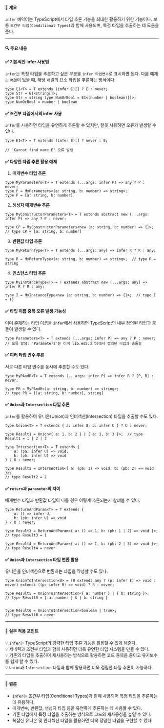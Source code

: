 #### **📌 개요**

`infer` 예약어는 TypeScript에서 타입 추론 기능을 최대한 활용하기 위한 기능이다. 보통 `조건부 타입(Conditional Types)`과 함께 사용되며, 특정 타입을 추출하는 데 도움을 준다.

---

#### **🔍 주요 내용**

#### ✅ 기본적인 infer 사용법

`infer`는 특정 타입을 추론하고 싶은 부분을 `infer 타입변수`로 표시하면 된다. 다음 예제는 `배열`이 있을 때, 해당 배열의 요소 타입을 추론하는 방식이다.
```
type E1<T> = T extends (infer E)[] ? E : never; 
type Str = E1<string[]>; 
type Str = string type NumOrBool = E1<(number | boolean)[]>; 
type NumOrBool = number | boolean
```



#### ✅ 조건부 타입에서의 infer 사용

`infer`를 사용하면 타입을 유연하게 추론할 수 있지만, 잘못 사용하면 오류가 발생할 수 있다.

```
type E1<T> = T extends (infer E)[] ? never : E;  

// 'Cannot find name E' 오류 발생
```


#### ✅ 다양한 타입 추론 활용 예제

1. **매개변수 타입 추론**
```
type MyParameters<T> = T extends (...args: infer P) => any ? P : never; 
type P = MyParameters<(a: string, b: number) => string>;  
type P = [a: string, b: number]
```
    
    
2. **생성자 매개변수 추론**
```
type MyConstructorParameters<T> = T extends abstract new (...args: infer P) => any ? P : never; 

type CP = MyConstructorParameters<new (a: string, b: number) => {}>;  
// type CP = [a: string, b: number]
```
    
    
3. **반환값 타입 추론**
```
type MyReturnType<T> = T extends (...args: any) => infer R ? R : any; 

type R = MyReturnType<(a: string, b: number) => string>;  // type R = string
```
    
    
4. **인스턴스 타입 추론**
```
type MyInstanceType<T> = T extends abstract new (...args: any) => infer R ? R : any; 
    
type I = MyInstanceType<new (a: string, b: number) => {}>;  // type I = {}
```

#### ✅ 타입 이름 중복 오류 발생 가능성

이미 존재하는 타입 이름을 `infer`에서 사용하면 TypeScript의 내부 정의된 타입과 충돌이 발생할 수 있다.
```
type Parameters<T> = T extends (...args: infer P) => any ? P : never;   
// 오류 발생: 'Parameters'는 이미 lib.es5.d.ts에서 정의된 타입과 충돌함
```


#### ✅ 여러 타입 변수 추론

서로 다른 타입 변수를 동시에 추론할 수도 있다.
```
type MyPAndR<T> = T extends (...args: infer P) => infer R ? [P, R] : never; 

type PR = MyPAndR<(a: string, b: number) => string>;  
// type PR = [[a: string, b: number], string]
```


#### ✅ `Union`과 `Intersection` 타입 추론

`infer`를 활용하여 유니온(Union)과 인터섹션(Intersection) 타입을 추출할 수도 있다.
```
type Union<T> = T extends { a: infer U; b: infer U } ? U : never; 

type Result1 = Union<{ a: 1, b: 2 } | { a: 1, b: 3 }>;  // type Result1 = 1 | 2 | 3
```

```
type Intersection<T> = T extends {
	a: (pa: infer U) => void; 
	b: (pb: infer U) => void 
} ? U : never; 

type Result2 = Intersection<{ a: (pa: 1) => void, b: (pb: 2) => void }>; 
// type Result2 = 2
```



#### ✅ `return`과 `parameter`의 차이

매개변수 타입과 반환값 타입이 다를 경우 어떻게 추론되는지 살펴볼 수 있다.
```
type ReturnAndParam<T> = T extends { 
	a: () => infer U, 
	b: (pb: infer U) => void 
} ? U : never; 

type Result3 = ReturnAndParam<{ a: () => 1, b: (pb: 1 | 2) => void }>;  
// type Result3 = 1 

type Result4 = ReturnAndParam<{ a: () => 1, b: (pb: 2 | 3) => void }>;  
// type Result4 = never
```


#### ✅ `Union`과 `Intersection` 타입 변환 활용

유니온을 인터섹션으로 변환하는 타입을 작성할 수도 있다.
```
type UnionToIntersection<U> = (U extends any ? (p: infer I) => void : never) extends ((p: infer R) => void) ? R : never;  

type Result5 = UnionToIntersection<{ a: number } | { b: string }>;  
// type Result5 = { a: number } & { b: string }  


type Result6 = UnionToIntersection<boolean | true>; 
// type Result6 = never
```


---

#### **📝 실무 적용 포인트**

💡 `infer`는 TypeScript의 강력한 타입 추론 기능을 활용할 수 있게 해준다.  
💡 제네릭과 조건부 타입과 함께 사용하면 더욱 유연한 타입 시스템을 만들 수 있다.  
💡 기존의 타입을 추출하여 재사용하는 방식으로 활용하면 코드 중복을 줄이고 유지보수를 쉽게 할 수 있다.  
💡 `Union`과 `Intersection` 타입과 함께 활용하면 더욱 정밀한 타입 추론이 가능하다.

---

#### **📌 결론**

- `infer`는 조건부 타입(Conditional Types)과 함께 사용되어 특정 타입을 추론하는 데 유용하다.
- 매개변수, 반환값, 생성자 타입 등을 유연하게 추론하는 데 사용할 수 있다.
- 기존 타입에서 특정 타입을 추출하는 방식으로 코드의 재사용성을 높일 수 있다.
- 복잡한 유니온 및 인터섹션 타입을 활용하면 더욱 정밀한 타입을 구현할 수 있다.